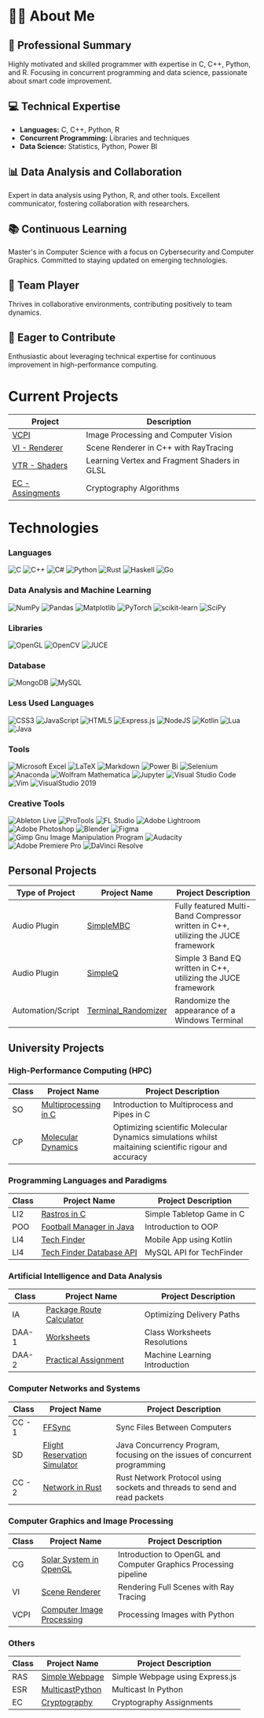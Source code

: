# 👨‍💻 About Me

## 🚀 Professional Summary
Highly motivated and skilled programmer with expertise in C, C++, Python, and R. Focusing in concurrent programming and data science, passionate about smart code improvement.

## 💻 Technical Expertise
- **Languages:** C, C++, Python, R
- **Concurrent Programming:** Libraries and techniques
- **Data Science:** Statistics, Python, Power BI


## 📊 Data Analysis and Collaboration
Expert in data analysis using Python, R, and other tools. Excellent communicator, fostering collaboration with researchers.

## 📚 Continuous Learning
Master's in Computer Science with a focus on Cybersecurity and Computer Graphics. Committed to staying updated on emerging technologies.

## 🤝 Team Player
Thrives in collaborative environments, contributing positively to team dynamics.

## 🌟 Eager to Contribute
Enthusiastic about leveraging technical expertise for continuous improvement in high-performance computing.






<!---

# About Me
- I have a Bachelor's in Computer Science and I'm currently doing my Master's in Computer Science at the University of Minho, specializing on the field of Computer Graphics, Image Processing and Computer Vision, alongside Cryptography and Information Security, looking to expand my knowledge on a wide range of subjects, aspiring to become a developer with a strong background in good programming practices and a strong understanding of the underlying concepts of the technologies I use.
- My primary tech stack revolves around C, C++ and Python. I use C and C++ for low level programming and performance critical applications, while I use Python for Data Analysis and Machine Learning. I also have experience with Rust, Haskell and Java, and I'm always looking to expand my knowledge on new languages and technologies.
- I'm also a musician and a music producer, and I'm currently learning about Digital Signal Processing and the development of Audio Plugins, as well as the development of Digital Audio Workstations and the development of Audio Effects and Synthesizers. I'm also learning about the development of VST3 plugins using the JUCE framework, and so far I have developed simple versions of a Multiband Compressor and a 3 Band EQ.
- I'm also a photographer and a graphic designer, and I'm currently learning about 3D Modelling and Animation, as well as the development of Video Games and Virtual Reality applications. I'm also learning about the development of 3D applications using OpenGL, and so far I have developed a simple Solar System simulation using OpenGL.
- I also enrolled in the Cryptography and Information Security field in order to become a more complete developer, aspiring to create secure and reliable applications as well as to understand the wider implications of the technologies I use, not only as a developer, but also as a user and a citizen.
- My background in Computer Science and my experience with a wide range of technologies and fields, as well as my passion for learning and my strong work ethic, make me a versatile and adaptable developer, capable of working on a wide range of projects and technologies, and always looking to expand my knowledge and to improve my skills.

More Professional
# About Me 
- I hold a Bachelor's degree in Computer Science and am presently pursuing a Master's degree in Computer Science at the University of Minho, specializing in the fields of Computer Graphics, Image Processing, Computer Vision, Cryptography, and Information Security. My academic focus aims to broaden my expertise across a diverse array of subjects, with the ultimate goal of establishing myself as a developer endowed with a robust foundation in sound programming practices and a comprehensive comprehension of the underlying principles governing the technologies I engage with.
- My primary technological proficiency is centered around C, C++, and Python. I employ C and C++ for low-level programming and performance-critical applications, while Python serves as my tool of choice for Data Analysis and Machine Learning. My repertoire also includes experience with Rust, Haskell, and Java, and I remain committed to expanding my proficiency in emerging languages and technologies.
- Beyond the realm of computer science, I am an avid musician and music producer. Currently, I am delving into the realms of Digital Signal Processing, the development of Audio Plugins, along with the exploration of Audio Effects and Synthesizers. My ongoing endeavors involve learning the intricacies of VST3 plugin development using the JUCE framework, with completed projects including rudimentary versions of a Multiband Compressor and a 3 Band EQ.
- In addition to my musical pursuits, I am actively engaged in learning 3D Modelling and Animation. My interest extends to the development of Video Games and Virtual Reality applications, with a particular focus on the utilization of OpenGL for the creation of 3D applications. 
- Furthermore, my enrollment in the field of Cryptography and Information Security underscores my commitment to becoming a comprehensive developer. I aspire to create secure and reliable applications while comprehending the broader implications of the technologies I employ, not only in my capacity as a developer but also as a user and a responsible citizen.
- My extensive background in Computer Science, coupled with diverse experiences across various technologies and fields, reflects my versatility and adaptability as a developer. My unwavering passion for learning, coupled with a strong work ethic, positions me as a dynamic professional capable of undertaking a wide spectrum of projects and technologies, perpetually seeking to augment my knowledge and enhance my skill set.

 ABSTRTACT	
This professional narrative outlines my academic journey from a Bachelor's in Computer Science to the ongoing pursuit of a Master's degree, specializing in Computer Graphics, Image Processing, Computer Vision, Cryptography, and Information Security. Proficient in C, C++, and Python, I navigate low-level programming, performance-critical applications, and Data Analysis/Machine Learning. My versatile skill set extends to Rust, Haskell, Java, and a continual commitment to mastering emerging languages and technologies.

Beyond academia, I am an accomplished musician and music producer, exploring Digital Signal Processing, Audio Plugin development, and Digital Audio Workstations. Proficient in VST3 plugin development with the JUCE framework, I've implemented a Multiband Compressor and a 3 Band EQ. In the visual realm, my expertise spans photography, graphic design, and 3D Modelling/Animation. I've ventured into Video Game and Virtual Reality development using OpenGL, showcasing a Solar System simulation.

Enrolled in Cryptography and Information Security, my goal is to enhance my role as a developer by creating secure and reliable applications. This comprehensive background reflects adaptability, versatility, and a commitment to continuous learning, making me an ideal candidate for diverse projects and technologies.
--->


# Current Projects
| Project          | Description |
|------------------|-------------|
| [VCPI](https://github.com/lucasverdelho/VCPI)   | Image Processing and Computer Vision |
| [VI - Renderer](https://github.com/lucasverdelho/VI-Renderer)   | Scene Renderer in C++ with RayTracing |
| [VTR - Shaders](https://github.com/lucasverdelho/VTR)   | Learning Vertex and Fragment Shaders in GLSL |
| [EC - Assingments](https://github.com/lucasverdelho/EChttps://github.com/lucasverdelho/EC) | Cryptography Algorithms |


# Technologies
### Languages
![C](https://img.shields.io/badge/c-%2300599C.svg?style=for-the-badge&logo=c&logoColor=white)
![C++](https://img.shields.io/badge/c++-%2300599C.svg?style=for-the-badge&logo=c%2B%2B&logoColor=white)
![C#](https://img.shields.io/badge/c%23-%23239120.svg?style=for-the-badge&logo=csharp&logoColor=white)
![Python](https://img.shields.io/badge/python-3670A0?style=for-the-badge&logo=python&logoColor=ffdd54)
![Rust](https://img.shields.io/badge/rust-%23000000.svg?style=for-the-badge&logo=rust&logoColor=white)
![Haskell](https://img.shields.io/badge/Haskell-5e5086?style=for-the-badge&logo=haskell&logoColor=white)
![Go](https://img.shields.io/badge/go-%2300ADD8.svg?style=for-the-badge&logo=go&logoColor=white)

### Data Analysis and Machine Learning
![NumPy](https://img.shields.io/badge/numpy-%23013243.svg?style=for-the-badge&logo=numpy&logoColor=white)
![Pandas](https://img.shields.io/badge/pandas-%23150458.svg?style=for-the-badge&logo=pandas&logoColor=white)
![Matplotlib](https://img.shields.io/badge/Matplotlib-%23ffffff.svg?style=for-the-badge&logo=Matplotlib&logoColor=black)
![PyTorch](https://img.shields.io/badge/PyTorch-%23EE4C2C.svg?style=for-the-badge&logo=PyTorch&logoColor=white)
![scikit-learn](https://img.shields.io/badge/scikit--learn-%23F7931E.svg?style=for-the-badge&logo=scikit-learn&logoColor=white)
![SciPy](https://img.shields.io/badge/SciPy-%230C55A5.svg?style=for-the-badge&logo=scipy&logoColor=%white)

### Libraries
![OpenGL](https://img.shields.io/badge/OpenGL-%23FFFFFF.svg?style=for-the-badge&logo=opengl)
![OpenCV](https://img.shields.io/badge/opencv-%23white.svg?style=for-the-badge&logo=opencv&logoColor=white)
![JUCE](https://img.shields.io/badge/JUCE-%23white.svg?style=for-the-badge&logo=JUCE&logoColor=white)

### Database
![MongoDB](https://img.shields.io/badge/MongoDB-%234ea94b.svg?style=for-the-badge&logo=mongodb&logoColor=white)
![MySQL](https://img.shields.io/badge/mysql-%2300f.svg?style=for-the-badge&logo=mysql&logoColor=white)

### Less Used Languages
![CSS3](https://img.shields.io/badge/css3-%231572B6.svg?style=for-the-badge&logo=css3&logoColor=white)
![JavaScript](https://img.shields.io/badge/javascript-%23323330.svg?style=for-the-badge&logo=javascript&logoColor=%23F7DF1E)
![HTML5](https://img.shields.io/badge/html5-%23E34F26.svg?style=for-the-badge&logo=html5&logoColor=white)
![Express.js](https://img.shields.io/badge/express.js-%23404d59.svg?style=for-the-badge&logo=express&logoColor=%2361DAFB)
![NodeJS](https://img.shields.io/badge/node.js-6DA55F?style=for-the-badge&logo=node.js&logoColor=white)
![Kotlin](https://img.shields.io/badge/kotlin-%237F52FF.svg?style=for-the-badge&logo=kotlin&logoColor=white)
![Lua](https://img.shields.io/badge/lua-%232C2D72.svg?style=for-the-badge&logo=lua&logoColor=white)
![Java](https://img.shields.io/badge/java-%23ED8B00.svg?style=for-the-badge&logo=openjdk&logoColor=white)

### Tools
![Microsoft Excel](https://img.shields.io/badge/Microsoft_Excel-217346?style=for-the-badge&logo=microsoft-excel&logoColor=white)
![LaTeX](https://img.shields.io/badge/latex-%23008080.svg?style=for-the-badge&logo=latex&logoColor=white)
![Markdown](https://img.shields.io/badge/markdown-%23000000.svg?style=for-the-badge&logo=markdown&logoColor=white)
![Power Bi](https://img.shields.io/badge/power_bi-F2C811?style=for-the-badge&logo=powerbi&logoColor=black)
![Selenium](https://img.shields.io/badge/-selenium-%43B02A?style=for-the-badge&logo=selenium&logoColor=white)
![Anaconda](https://img.shields.io/badge/Anaconda-%2344A833.svg?style=for-the-badge&logo=anaconda&logoColor=white)
![Wolfram Mathematica](https://img.shields.io/badge/Wolfram%20Mathematica-DD1100?style=for-the-badge&logo=Wolfram%20Mathematica&logoColor=white)
![Jupyter](https://img.shields.io/badge/Jupyter-%23F37626.svg?style=for-the-badge&logo=Jupyter&logoColor=white)
![Visual Studio Code](https://img.shields.io/badge/Visual%20Studio%20Code-007ACC?style=for-the-badge&logo=Visual%20Studio%20Code&logoColor=white)
![Vim](https://img.shields.io/badge/VIM-%2311AB00.svg?style=for-the-badge&logo=vim&logoColor=white)
![VisualStudio 2019](https://img.shields.io/badge/VisualStudio-5C2D91?style=for-the-badge&logo=VisualStudio&logoColor=white)

### Creative Tools
![Ableton Live](https://img.shields.io/badge/Ableton%20Live-000000?style=for-the-badge&logo=Ableton%20Live&logoColor=white)
![ProTools](https://img.shields.io/badge/ProTools-7B7B7B?style=for-the-badge&logo=ProTools&logoColor=white)
![FL Studio](https://img.shields.io/badge/FL%20Studio-FF2D20?style=for-the-badge&logo=FL%20Studio&logoColor=white)
![Adobe Lightroom](https://img.shields.io/badge/Adobe%20Lightroom-31A8FF.svg?style=for-the-badge&logo=Adobe%20Lightroom&logoColor=white)
![Adobe Photoshop](https://img.shields.io/badge/adobe%20photoshop-%2331A8FF.svg?style=for-the-badge&logo=adobe%20photoshop&logoColor=white)
![Blender](https://img.shields.io/badge/blender-%23F5792A.svg?style=for-the-badge&logo=blender&logoColor=white)
![Figma](https://img.shields.io/badge/figma-%23F24E1E.svg?style=for-the-badge&logo=figma&logoColor=white)
![Gimp Gnu Image Manipulation Program](https://img.shields.io/badge/Gimp-657D8B?style=for-the-badge&logo=gimp&logoColor=FFFFFF)
![Audacity](https://img.shields.io/badge/Audacity-0000CC?style=for-the-badge&logo=Audacity&logoColor=white)
![Adobe Premiere Pro](https://img.shields.io/badge/Adobe%20Premiere%20Pro-9999FF.svg?style=for-the-badge&logo=Adobe%20Premiere%20Pro&logoColor=white)
![DaVinci Resolve](https://img.shields.io/badge/DaVinci%20Resolve-FF314D?style=for-the-badge&logo=DaVinci%20Resolve&logoColor=white)


## Personal Projects

| Type of Project      | Project Name                                     | Project Description                        |
|----------------------|--------------------------------------------------|--------------------------------------------|
| Audio Plugin         | [SimpleMBC](https://github.com/LucasVerdelho/SimpleMBC) | Fully featured Multi-Band Compressor written in C++, utilizing the JUCE framework |
| Audio Plugin         | [SimpleQ](https://github.com/LucasVerdelho/SimpleQ)   | Simple 3 Band EQ written in C++,  utilizing the JUCE framework |
| Automation/Script    | [Terminal_Randomizer](https://github.com/LucasVerdelho/Terminal_Randomizer) | Randomize the appearance of a Windows Terminal |


## University Projects

### High-Performance Computing (HPC)

| Class | Project Name                                      | Project Description                    |
|-------|---------------------------------------------------|----------------------------------------|
| SO    | [Multiprocessing in C](https://github.com/LucasVerdelho/SO-Project) | Introduction to Multiprocess and Pipes in C      |
| CP    | [Molecular Dynamics](https://github.com/lucasverdelho/molecular_dynamics) | Optimizing scientific Molecular Dynamics simulations whilst maitaining scientific rigour and accuracy |


### Programming Languages and Paradigms

| Class | Project Name                                      | Project Description                    |
|-------|---------------------------------------------------|----------------------------------------|
| LI2   | [Rastros in C](https://github.com/LucasVerdelho/LI2-Project) | Simple Tabletop Game in C |
| POO   | [Football Manager in Java](https://github.com/LucasVerdelho/POO-Project) | Introduction to OOP |
| LI4   | [Tech Finder](https://github.com/afonsofrancof/TechFinder) | Mobile App using Kotlin |
| LI4   | [Tech Finder Database API](https://github.com/afonsofrancof/TechFinder-Database-API) | MySQL API for TechFinder |

### Artificial Intelligence and Data Analysis

| Class | Project Name                                      | Project Description                    |
|-------|---------------------------------------------------|----------------------------------------|
| IA    | [Package Route Calculator](https://github.com/LucasVerdelho/IA-Project) | Optimizing Delivery Paths |
| DAA-1 | [Worksheets](https://github.com/lucasverdelho/DAA_Worksheets) | Class Worksheets Resolutions          |
| DAA-2 | [Practical Assignment](https://github.com/lucasverdelho/trabalho_daa) | Machine Learning Introduction         |

### Computer Networks and Systems

| Class | Project Name                                      | Project Description                    |
|-------|---------------------------------------------------|----------------------------------------|
| CC - 1| [FFSync](https://github.com/LucasVerdelho/CC-First_Project) | Sync Files Between Computers |
| SD    | [Flight Reservation Simulator](https://github.com/LucasVerdelho/SD-First_Project) | Java Concurrency Program, focusing on the issues of concurrent programming    |
| CC - 2| [Network in Rust](https://github.com/LucasVerdelho/rust-cc) | Rust Network Protocol using sockets and threads to send and read packets |


### Computer Graphics and Image Processing

| Class | Project Name                                      | Project Description                    |
|-------|---------------------------------------------------|----------------------------------------|
| CG    | [Solar System in OpenGL](https://github.com/lucasverdelho/ProjetoCG-FINAL) | Introduction to OpenGL and Computer Graphics Processing pipeline  |
| VI    | [Scene Renderer](https://github.com/lucasverdelho/VI-Renderer) | Rendering Full Scenes with Ray Tracing |
| VCPI  | [Computer Image Processing](https://github.com/lucasverdelho/VCPI) | Processing Images with Python |

### Others

| Class | Project Name                                      | Project Description                    |
|-------|---------------------------------------------------|----------------------------------------|
| RAS   | [Simple Webpage](https://github.com/lucasverdelho/ras_micro) | Simple Webpage using Express.js  |
| ESR   | [MulticastPython](https://github.com/lucasverdelho/multicastpy) | Multicast In Python  |
| EC    | [Cryptography](https://github.com/lucasverdelho/EC) | Cryptography Assignments  |

